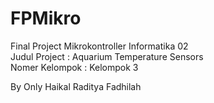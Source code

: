 # FPMikro
Final Project Mikrokontroller Informatika 02\
Judul Project : Aquarium Temperature Sensors\
Nomer Kelompok : Kelompok 3

By Only Haikal Raditya Fadhilah
